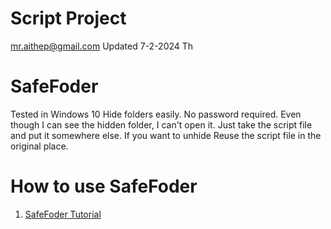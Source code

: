 # Script Project
mr.aithep@gmail.com Updated 7-2-2024 Th

# SafeFoder
Tested in Windows 10
Hide folders easily. No password required.
Even though I can see the hidden folder, I can't open it.
Just take the script file and put it somewhere else.
If you want to unhide Reuse the script file in the original place.

# How to use SafeFoder
1. <a href="https://youtu.be/TNyWLYdI13Q">SafeFoder Tutorial</a>
